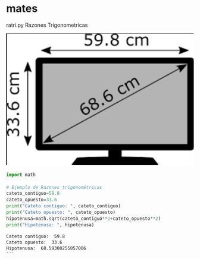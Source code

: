 # mates

ratri.py Razones Trigonometricas

![Pantalla Ordenador](imagenes/pantalla.png)

```python
import math

# Ejemplo de Razones trigonométricas
cateto_contiguo=59.8
cateto_opuesto=33.6
print("Cateto contiguo: ", cateto_contiguo)
print("Cateto opuesto: ", cateto_opuesto)
hipotenusa=math.sqrt(cateto_contiguo**2+cateto_opuesto**2)
print("Hipotenusa: ", hipotenusa)
```

````
Cateto contiguo:  59.8
Cateto opuesto:  33.6
Hipotenusa:  68.59300255857006
```
